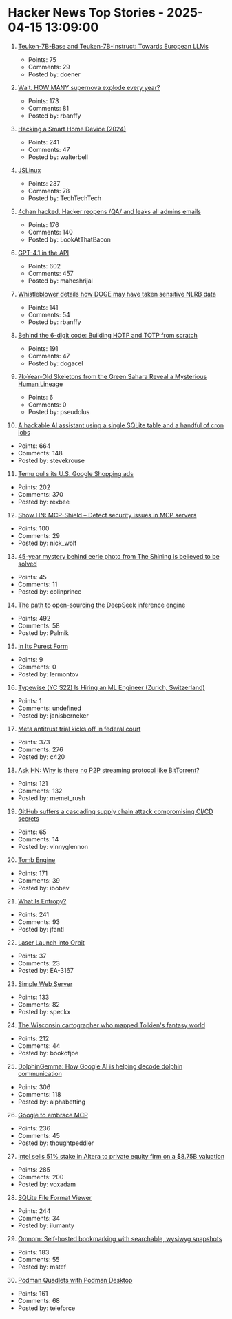 # Hacker News Top Stories - 2025-04-15 13:09:00

1. [Teuken-7B-Base and Teuken-7B-Instruct: Towards European LLMs](https://arxiv.org/abs/2410.03730)
   - Points: 75
   - Comments: 29
   - Posted by: doener

2. [Wait. HOW MANY supernova explode every year?](https://badastronomy.beehiiv.com/p/ban-447-wait-how-many-supernova-explode)
   - Points: 173
   - Comments: 81
   - Posted by: rbanffy

3. [Hacking a Smart Home Device (2024)](https://jmswrnr.com/blog/hacking-a-smart-home-device)
   - Points: 241
   - Comments: 47
   - Posted by: walterbell

4. [JSLinux](https://www.bellard.org/jslinux/)
   - Points: 237
   - Comments: 78
   - Posted by: TechTechTech

5. [4chan hacked. Hacker reopens /QA/ and leaks all admins emails](https://old.reddit.com/r/4chan/comments/1jzkjlg/4chan_hacked_hacker_reopens_qa_and_leaks_all/)
   - Points: 176
   - Comments: 140
   - Posted by: LookAtThatBacon

6. [GPT-4.1 in the API](https://openai.com/index/gpt-4-1/)
   - Points: 602
   - Comments: 457
   - Posted by: maheshrijal

7. [Whistleblower details how DOGE may have taken sensitive NLRB data](https://www.npr.org/2025/04/15/nx-s1-5355896/doge-nlrb-elon-musk-spacex-security)
   - Points: 141
   - Comments: 54
   - Posted by: rbanffy

8. [Behind the 6-digit code: Building HOTP and TOTP from scratch](https://blog.dogac.dev/how-do-one-time-passwords-work/)
   - Points: 191
   - Comments: 47
   - Posted by: dogacel

9. [7k-Year-Old Skeletons from the Green Sahara Reveal a Mysterious Human Lineage](https://www.smithsonianmag.com/smart-news/7000-year-old-skeletons-from-the-green-sahara-reveal-a-previously-unknown-human-lineage-180986403/)
   - Points: 6
   - Comments: 0
   - Posted by: pseudolus

10. [A hackable AI assistant using a single SQLite table and a handful of cron jobs](https://www.geoffreylitt.com/2025/04/12/how-i-made-a-useful-ai-assistant-with-one-sqlite-table-and-a-handful-of-cron-jobs)
   - Points: 664
   - Comments: 148
   - Posted by: stevekrouse

11. [Temu pulls its U.S. Google Shopping ads](https://searchengineland.com/temu-pulls-us-google-shopping-ads-454260)
   - Points: 202
   - Comments: 370
   - Posted by: rexbee

12. [Show HN: MCP-Shield – Detect security issues in MCP servers](https://github.com/riseandignite/mcp-shield)
   - Points: 100
   - Comments: 29
   - Posted by: nick_wolf

13. [45-year mystery behind eerie photo from The Shining is believed to be solved](https://www.cbc.ca/lite/story/1.7507349)
   - Points: 45
   - Comments: 11
   - Posted by: colinprince

14. [The path to open-sourcing the DeepSeek inference engine](https://github.com/deepseek-ai/open-infra-index/tree/main/OpenSourcing_DeepSeek_Inference_Engine)
   - Points: 492
   - Comments: 58
   - Posted by: Palmik

15. [In Its Purest Form](https://lareviewofbooks.org/article/in-its-purest-form/)
   - Points: 9
   - Comments: 0
   - Posted by: lermontov

16. [Typewise (YC S22) Is Hiring an ML Engineer (Zurich, Switzerland)](https://www.ycombinator.com/companies/typewise/jobs/u4OdKNh-machine-learning-engineer-f-m-x)
   - Points: 1
   - Comments: undefined
   - Posted by: janisberneker

17. [Meta antitrust trial kicks off in federal court](https://www.axios.com/pro/tech-policy/2025/04/14/ftc-meta-antitrust-trial-kicks-off-in-federal-court)
   - Points: 373
   - Comments: 276
   - Posted by: c420

18. [Ask HN: Why is there no P2P streaming protocol like BitTorrent?](undefined)
   - Points: 121
   - Comments: 132
   - Posted by: memet_rush

19. [GitHub suffers a cascading supply chain attack compromising CI/CD secrets](https://www.infoworld.com/article/3849245/github-suffers-a-cascading-supply-chain-attack-compromising-ci-cd-secrets.html)
   - Points: 65
   - Comments: 14
   - Posted by: vinnyglennon

20. [Tomb Engine](https://tombengine.com/)
   - Points: 171
   - Comments: 39
   - Posted by: ibobev

21. [What Is Entropy?](https://jasonfantl.com/posts/What-is-Entropy/)
   - Points: 241
   - Comments: 93
   - Posted by: jfantl

22. [Laser Launch into Orbit](http://toughsf.blogspot.com/2017/03/laser-launch-into-orbit.html)
   - Points: 37
   - Comments: 23
   - Posted by: EA-3167

23. [Simple Web Server](https://simplewebserver.org/)
   - Points: 133
   - Comments: 82
   - Posted by: speckx

24. [The Wisconsin cartographer who mapped Tolkien's fantasy world](https://www.wpr.org/news/wisconsin-cartographer-karen-wynn-fonstad-mapped-tolkien-fantasy-world-oshkosh)
   - Points: 212
   - Comments: 44
   - Posted by: bookofjoe

25. [DolphinGemma: How Google AI is helping decode dolphin communication](https://blog.google/technology/ai/dolphingemma/)
   - Points: 306
   - Comments: 118
   - Posted by: alphabetting

26. [Google to embrace MCP](https://techcrunch.com/2025/04/09/google-says-itll-embrace-anthropics-standard-for-connecting-ai-models-to-data/)
   - Points: 236
   - Comments: 45
   - Posted by: thoughtpeddler

27. [Intel sells 51% stake in Altera to private equity firm on a $8.75B valuation](https://newsroom.intel.com/corporate/intel-partner-deal-news-april2025)
   - Points: 285
   - Comments: 200
   - Posted by: voxadam

28. [SQLite File Format Viewer](https://sqlite-internal.pages.dev)
   - Points: 244
   - Comments: 34
   - Posted by: ilumanty

29. [Omnom: Self-hosted bookmarking with searchable, wysiwyg snapshots](https://omnom.zone/?src=hn)
   - Points: 183
   - Comments: 55
   - Posted by: mstef

30. [Podman Quadlets with Podman Desktop](https://podman-desktop.io/blog/podman-quadlet)
   - Points: 161
   - Comments: 68
   - Posted by: teleforce

